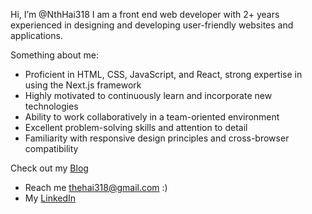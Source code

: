 Hi, I’m @NthHai318
I am a front end web developer with 2+ years experienced in designing and developing user-friendly websites and applications.

Something about me: 
- Proficient in HTML, CSS, JavaScript, and React, strong expertise in using the Next.js framework
- Highly motivated to continuously learn and incorporate new technologies
- Ability to work collaboratively in a team-oriented environment
- Excellent problem-solving skills and attention to detail
- Familiarity with responsive design principles and cross-browser compatibility

Check out my [Blog](https://nthhai-site.vercel.app/)

- Reach me thehai318@gmail.com :)
- My [LinkedIn](https://www.linkedin.com/in/the-hai-ngo/)

